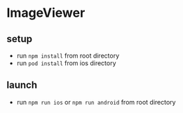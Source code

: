 # ImageViewer

## setup
- run `npm install` from root directory
- run `pod install` from ios directory

## launch
- run `npm run ios` or `npm run android` from root directory
